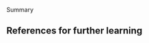 <!--
    - What are some potential other scenarios this could be used for
    - What are the modifications you may need to make depending on the scenarios
    - references
-->

Summary

## References for further learning